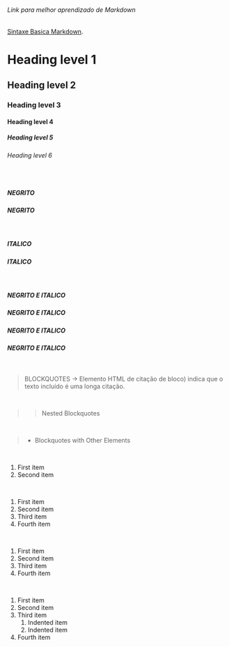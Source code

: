 # 

###### Link para melhor aprendizado de Markdown
[Sintaxe Basica Markdown](https://www.markdownguide.org/basic-syntax).

# Heading level 1	
## Heading level 2	
### Heading level 3	
#### Heading level 4	
##### Heading level 5	
###### Heading level 6
<BR/>

##### **NEGRITO**
##### __NEGRITO__
<BR/>

##### *ITALICO*
##### _ITALICO_
<BR/>

##### ***NEGRITO E ITALICO***
##### ___NEGRITO E ITALICO___
##### __*NEGRITO E ITALICO*__
##### **_NEGRITO E ITALICO_**
<BR/>

> BLOCKQUOTES -> Elemento HTML de citação de bloco) indica que o texto incluído é uma longa citação.

<BR/>

>> Nested Blockquotes

<BR/>

> - Blockquotes with Other Elements

<BR/>

1. First item
2. Second item

<BR/>

1. First item
1. Second item
1. Third item
1. Fourth item

<BR/>

1. First item
8. Second item
3. Third item
5. Fourth item

<BR/>

1. First item
2. Second item
3. Third item
    1. Indented item
    2. Indented item
4. Fourth item






